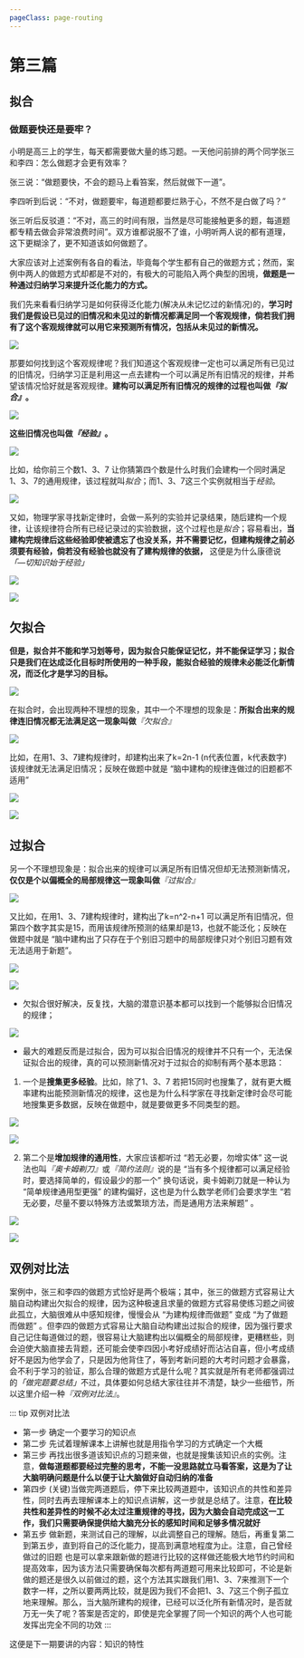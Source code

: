 ```yaml
---
pageClass: page-routing
---
```


# 第三篇
## 拟合 <Badge text="主题"/>

<div class="case">
    <h3>做题要快还是要牢？</h3>
    <p>小明是高三上的学生，每天都需要做大量的练习题。一天他问前排的两个同学张三和李四：怎么做题才会更有效率？</p>
    <p>张三说：“做题要快，不会的题马上看笞案，然后就做下一道”。 </p>
    <p>李四听到后说：“不对，做题要牢，每道题都要烂熟于心，不然不是白做了吗？” </p>
    <p>张三听后反驳道：“不对，高三的时间有限，当然是尽可能接触更多的题，每道题都专精去做会非常浪费时间”。双方谁都说服不了谁，小明听两人说的都有道理，这下更糊涂了，更不知道该如何做题了。</p>
</div>

大家应该对上述案例有各自的看法，毕竟每个学生都有自己的做题方式；然而，案例中两人的做题方式却都是不对的，有极大的可能陷入两个典型的困境，**做题是一种通过归纳学习来提升泛化能力的方式。**

我们先来看看归纳学习是如何获得泛化能力(解决从未记忆过的新情况)的，**学习时我们是假设已见过的旧情况和未见过的新情况都满足同一个客观规律，倘若我们拥有了这个客观规律就可以用它来预测所有情况，包括从未见过的新情况。**

![](/imgs/03-01.png)

那要如何找到这个客观规律呢？我们知道这个客观规律一定也可以满足所有已见过的旧情况，归纳学习正是利用这一点去建构一个可以满足所有旧情况的规律，并希望该情况恰好就是客观规律。**建构可以满足所有旧情况的规律的过程也叫做<i>『拟合』</i>。**

![](/imgs/03-02.png)

**这些旧情况也叫做<i>『经验』</i>。**

![](/imgs/03-03.png)

比如，给你前三个数1、3、7 让你猜第四个数是什么时我们会建构一个同时满足1、3、7的通用规律，该过程就叫<i>拟合</i>；而1、3、7这三个实例就相当于<i>经验</i>。

![](/imgs/03-04.png)

又如，物理学家寻找新定律时，会做一系列的实验并记录结果，随后建构一个规律，让该规律符合所有已经记录过的实验数据，这个过程也是<i>拟合</i>；容易看出，**当建构完规律后这些经验即使被遗忘了也没关系，并不需要记忆，但建构规律之前必须要有经验，倘若没有经验也就没有了建构规律的依据，** 这便是为什么康德说<i>「—切知识始于经验」</i>

![](/imgs/03-05.png)

![](/imgs/03-06.png)

## 欠拟合

**但是，拟合并不能和学习划等号，因为拟合只能保证记忆，并不能保证学习；拟合只是我们在达成泛化目标时所使用的一种手段，能拟合经验的规律未必能泛化新情况，而泛化才是学习的目标。** 

![](/imgs/03-07.png)

在拟合时，会出现两种不理想的现象，其中一个不理想的现象是：**所拟合出来的规律连旧情况都无法满足这一现象叫做**<i>『欠拟合』</i>

![](/imgs/03-08.png)

比如，在用1、3、7建构规律时，却建构出来了k=2n-1 (n代表位置，k代表数字)该规律就无法满足旧情况；反映在做题中就是 “脑中建构的规律连做过的旧题都不适用” 

![](/imgs/03-09.png)

![](/imgs/03-10.png)

## 过拟合

另一个不理想现象是：拟合出来的规律可以满足所有旧情况但却无法预测新情况，**仅仅是个以偏概全的局部规律这一现象叫做**<i>『过拟合』</i>

![](/imgs/03-11.png)

又比如，在用1、3、7建构规律时，建构出了k=n^2-n+1 可以满足所有旧情况，但第四个数字其实是15，而用该规律所预测的结果却是13，也就不能泛化；反映在做题中就是 “脑中建构出了只存在于个别旧习题中的局部规律只对个别旧习题有效无法适用于新题”。

![](/imgs/03-12.png)

![](/imgs/03-13.png)

* 欠拟合很好解决，反复找，大脑的潜意识基本都可以找到一个能够拟合旧情况的规律；

![](/imgs/03-14.png)

* 最大的难题反而是过拟合，因为可以拟合旧情况的规律并不只有一个，无法保证拟合出的规律，真的可以预测新情况对于过拟合的抑制有两个基本思路：

1. 一个是**搜集更多经验**。比如，除了1、3、7 若把15同时也搜集了，就有更大概率建构出能预测新情况的规律，这也是为什么科学家在寻找新定律时会尽可能地搜集更多数据，反映在做题中，就是要做更多不同类型的题。

![](/imgs/03-15.png)

![](/imgs/03-16.png)

2. 第二个是**增加规律的通用性**，大家应该都听过 “若无必要，勿增实体” 这一说法也叫<i>『奥卡姆剃刀』</i>或<i>『简约法则』</i>说的是 “当有多个规律都可以满足经验时，要选择简单的，假设最少的那一个” 换句话说，奥卡姆剃刀就是一种认为 “简单规律通用型更强” 的建构偏好，这也是为什么数学老师们会要求学生 “若无必要，尽量不要以特殊方法或繁琐方法，而是通用方法来解题” 。

![](/imgs/03-17.png)

![](/imgs/03-18.png)

## 双例对比法

案例中，张三和李四的做题方式恰好是两个极端；其中，张三的做题方式容易让大脑自动构建出欠拟合的规律，因为这种极速且求量的做题方式容易使练习题之间彼此孤立，大脑很难从中感知规律，慢慢会从 “为建构规律而做题” 变成 “为了做题而做题” 。但李四的做题方式容易让大脑自动构建出过拟合的规律，因为强行要求自己记住每道做过的题，很容易让大脑建构出以偏概全的局部规律，更糟糕些，则会迫使大脑直接去背题，还可能会使李四因小考好成绩好而沾沾自喜，但小考成绩好不是因为他学会了，只是因为他背住了，等到考新问题的大考时问题才会暴露，会不利于学习的验证，那么合理的做题方式是什么呢？其实就是所有老师都强调过的<i>「做完题要总结」</i>不过，具体要如何总结大家往往并不清楚，缺少一些细节，所以这里介绍一种<i>『双例对比法』</i>。

::: tip 双例对比法
* 第一步 确定一个要学习的知识点
* 第二步 先试着理解课本上讲解也就是用指令学习的方式确定一个大概
* 第三步 再找出很多道该知识点的习题来做，也就是搜集该知识点的实例。注意，**做每道题都要经过完整的思考，不能一没思路就立马看答案，这是为了让大脑明确问题是什么以便于让大脑做好自动归纳的准备**
* 第四步 (关键)当做完两道题后，停下来比较两道题中，该知识点的共性和差异性，同时去再去理解课本上的知识点讲解，这一步就是总结了。注意，**在比较共性和差异性的时候不必太过注重规律的寻找，因为大脑会自动完成这一工作，我们只需要确保提供给大脑充分长的感知时间和足够多情况就好**
* 第五步 做新题，来测试自己的理解，以此调整自己的理解。随后，再重复第二到第五步，直到将自己的泛化能力，提高到满意地程度为止。注意，自己曾经做过的旧题 也是可以拿来跟新做的题进行比较的这样做还能极大地节约时间和提高效率，因为该方法只需要确保每次都有两道题可用来比较即可，不论是新做的题还是很久以前做过的题，这个方法其实跟我们用1、3、7来推测下一个数字一样，之所以要两两比较，就是因为我们不会把1、3、7这三个例子孤立地来理解。那么，当大脑所建构的规律，已经可以泛化所有新情况时，是否就万无一失了呢？答案是否定的，即使是完全掌握了同一个知识的两个人也可能发挥出完全不同的功效 
:::

这便是下一期要讲的内容：知识的特性